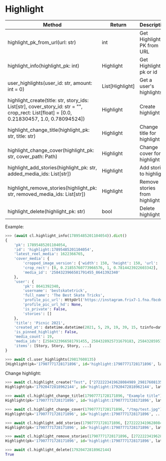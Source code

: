 # Highlight

| Method                                                                         | Return           | Description
| ------------------------------------------------------------------------------ | ---------------- | ----------------------------------
| highlight_pk_from_url(url: str)                                                | int              | Get Highlight PK from URL
| highlight_info(highlight_pk: int)                                              | Highlight        | Get Highlight by pk or id
| user_highlights(user_id: str, amount: int = 0)                                 | List[Highlight]  | Get a user's highlights
| highlight_create(title: str, story_ids: List[str], cover_story_id: str = "", crop_rect: List[float] = [0.0, 0.21830457, 1.0, 0.78094524]) | Highlight | Create highlight
| highlight_change_title(highlight_pk: str, title: str)                          | Highlight        | Change title for highlight
| highlight_change_cover(highlight_pk: str, cover_path: Path)                    | Highlight        | Change cover for highlight
| highlight_add_stories(highlight_pk: str, added_media_ids: List[str])           | Highlight        | Add stories to highlight
| highlight_remove_stories(highlight_pk: str, removed_media_ids: List[str])      | Highlight        | Remove stories from highlight
| highlight_delete(highlight_pk: str)                                            | bool             | Delete highlight

Example:

``` python
>>> (await cl.highlight_info(17895485201104054)).dict()
{
    'pk': 17895485201104054,
    'id': 'highlight:17895485201104054',
    'latest_reel_media': 1622366765,
    'cover_media': {
        'cropped_image_version': {'width': 150, 'height': 150, 'url': 'https://instagram.frix7-1.fna.fbcdn.net/v/t51.2885-...'},
        'crop_rect': [0, 0.21855760773966576, 1, 0.7814423922603342],
        'media_id': '2584323966581791455_8641392340'
    },
    'user': {
        'pk': 8641392340,
        'username': 'bestskatetrick',
        'full_name': 'The Best Skate Tricks',
        'profile_pic_url': HttpUrl('https://instagram.frix7-1.fna.fbcdn.net/v/t51.2885-19/s150x150/6526...'),
        'profile_pic_url_hd': None,
        'is_private': False,
        'stories': []
    },
    'title': 'Picnic 2021',
    'created_at': datetime.datetime(2021, 5, 29, 19, 39, 15, tzinfo=datetime.timezone.utc),
    'is_pinned_highlight': False,
    'media_count': 19,
    'media_ids': [2584323966581791455, 2584328925731679183, 2584328595757338887, ...],  # story ids
    'items': [Story, Story, Story, ...]
}

>>> await cl.user_highlights(29817608135)
[Highlight(pk='17907771728171896', id='highlight:17907771728171896', latest_reel_media=1638039687, ...), ...]
```

Change highlight:

``` python
>>> await cl.highlight_create("Test", ["2722223419628084989_29817608135"])
Highlight(pk='17920472818962144', id='highlight:17920472818962144', latest_reel_media=1638734336, ...)

>>> await cl.highlight_change_title(17907771728171896, "Example title")
Highlight(pk='17907771728171896', id='highlight:17907771728171896', latest_reel_media=1638039687, ...)

>>> await cl.highlight_change_cover(17907771728171896, "/tmp/test.jpg")  # recommend 720x720
Highlight(pk='17907771728171896', id='highlight:17907771728171896', ...)

>>> await cl.highlight_add_stories(17907771728171896, [2722223419628084989])
Highlight(pk='17907771728171896', id='highlight:17907771728171896', latest_reel_media=1638734336, ...)

>>> await cl.highlight_remove_stories(17907771728171896, [2722223419628084989])
Highlight(pk='17907771728171896', id='highlight:17907771728171896', latest_reel_media=1638039687, ...)

>>> await cl.highlight_delete(17920472818962144)
True
```
